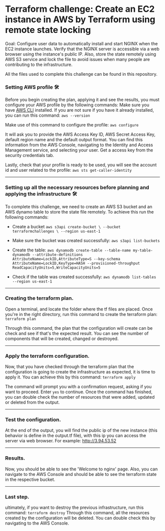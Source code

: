 # Terraform challenge: Create an EC2 instance in AWS by Terraform using remote state locking

Goal: Configure user data to automatically install and start NGINX when the EC2 instance launches. Verify that the NGINX server is accessible via a web browser using the instance's public IP. Also, store the state remotely using AWS S3 service and lock the file to avoid issues when many people are contributing to the infrastructure.

All the files used to complete this challenge can be found in this repository.

### Setting AWS profile 🛠️
Before you begin creating the plan, applying it and see the results, you must configure your AWS profile by the following commands:
Make sure you have [AWS CLI](https://docs.aws.amazon.com/es_es/cli/latest/userguide/getting-started-install.html) installed. 
If you are not sure if you have it already installed, you can run this command:
```aws --version```

Make use of this command to configure the profile:
```aws configure```

It will ask you to provide the AWS Access Key ID, AWS Secret Access Key, default region name and the default output format.
You can find this information from the AWS Console, navigating to the Identity and Access Management service, and selecting your user. 
Get a access key from the security credentials tab.

Lastly, check that your profile is ready to be used, you will see the account id and user related to the profile:
```aws sts get-caller-identity```

---

### Setting up all the necessary resources before planning and applying the infrastructure 🛠️
To complete this challenge, we need to create an AWS S3 bucket and an AWS dynamo table to store the state file remotely.
To achieve this run the following commands:
- Create a bucket
```aws s3api create-bucket \ --bucket terraformchallenges \ --region us-east-1```

- Make sure the bucket was created successfully:
```aws s3api list-buckets```

- Create the table:
```aws dynamodb create-table --table-name my-table-dynamodb --attribute-definitions AttributeName=LockID,AttributeType=S --key-schema AttributeName=LockID,KeyType=HASH --provisioned-throughput ReadCapacityUnits=5,WriteCapacityUnits=5```

- Check if the table was created successfully:
```aws dynamodb list-tables --region us-east-1```

---

### Creating the terraform plan.
Open a terminal, and locate the folder where the tf files are placed. 
Once you're in the right directory, run this command to create the terraform plan:
```terraform plan```

Through this command, the plan that the configuration will create can be check and see if that's the expected result. You can see the number of components that will be created, changed or destroyed. 

---

### Apply the terraform configuration.
Now, that you have checked through the terraform plan that the configuration is going to create the infrastructure as expected, it is time to apply it. 
You can achieve this by this command: 
```terraform apply```

The command will prompt you with a confirmation request, asking if you want to proceed. Enter ```yes``` to continue.
Once the command has finished, you can double check the number of resources that were added, updated or deleted from the output.

---

### Test the configuration.
At the end of the output, you will find the public ip of the new instance (this behavior is define in the output.tf file), with this ip you can access the server via web browser.
For example: 
http://3.94.53.52

---

### Results.
Now, you should be able to see the 'Welcome to nginx' page. Also, you can navigate to the AWS Console and should be able to see the terraform state in the respective bucket. 

---

### Last step.
ultimately, if you want to destroy the previous infrastructure, run this command: 
```terraform destroy```
Through this command, all the resources created by the configuration will be deleted. You can double check this by navigating to the AWS Console.

